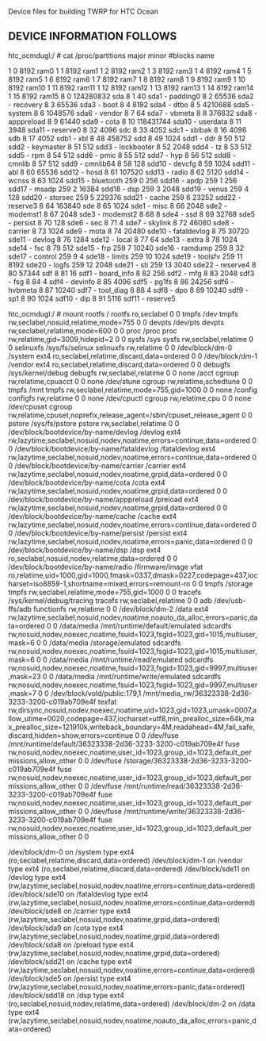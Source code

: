 Device files for building TWRP for HTC Ocean

DEVICE INFORMATION FOLLOWS
--------------------------
htc_ocmdugl:/ # cat /proc/partitions
major minor  #blocks  name

   1        0       8192 ram0
   1        1       8192 ram1
   1        2       8192 ram2
   1        3       8192 ram3
   1        4       8192 ram4
   1        5       8192 ram5
   1        6       8192 ram6
   1        7       8192 ram7
   1        8       8192 ram8
   1        9       8192 ram9
   1       10       8192 ram10
   1       11       8192 ram11
   1       12       8192 ram12
   1       13       8192 ram13
   1       14       8192 ram14
   1       15       8192 ram15
   8        0  124280832 sda
   8        1         40 sda1 - padding0
   8        2      65536 sda2 - recovery
   8        3      65536 sda3 - boot
   8        4       8192 sda4 - dtbo
   8        5    4210688 sda5 - system
   8        6    1048576 sda6 - vendor
   8        7         64 sda7 - vbmeta
   8        8     376832 sda8 - apppreload
   8        9      61440 sda9 - cota
   8       10  118431744 sda10 - userdata
   8       11       3948 sda11 - reserve0
   8       32       4096 sdc
   8       33       4052 sdc1 - xblbak
   8       16       4096 sdb
   8       17       4052 sdb1 - xbl
   8       48     458752 sdd
   8       49       1024 sdd1 - ddr
   8       50        512 sdd2 - keymaster
   8       51        512 sdd3 - lockbooter
   8       52       2048 sdd4 - tz
   8       53        512 sdd5 - rpm
   8       54        512 sdd6 - pmic
   8       55        512 sdd7 - hyp
   8       56        512 sdd8 - cmnlib
   8       57        512 sdd9 - cmnlib64
   8       58        128 sdd10 - devcfg
   8       59       1024 sdd11 - abl
   8       60      65536 sdd12 - hosd
   8       61     107520 sdd13 - radio
   8       62       5120 sdd14 - wcnss
   8       63       1024 sdd15 - bluetooth
 259        0        256 sdd16 - apdp
 259        1        256 sdd17 - msadp
 259        2      16384 sdd18 - dsp
 259        3       2048 sdd19 - venus
 259        4        128 sdd20 - storsec
 259        5     229376 sdd21 - cache
 259        6      23252 sdd22 - reserve3
   8       64     163840 sde
   8       65       1024 sde1 - misc
   8       66       2048 sde2 - modemst1
   8       67       2048 sde3 - modemst2
   8       68          8 sde4 - ssd
   8       69      32768 sde5 - persist
   8       70        128 sde6 - sec
   8       71          4 sde7 - skylink
   8       72      46080 sde8 - carrier
   8       73       1024 sde9 - mota
   8       74      20480 sde10 - fataldevlog
   8       75      30720 sde11 - devlog
   8       76       1284 sde12 - local
   8       77         64 sde13 - extra
   8       78       1024 sde14 - fsc
   8       79        512 sde15 - frp
 259        7      10240 sde16 - ramdump
 259        8         32 sde17 - control
 259        9          4 sde18 - limits
 259       10       1024 sde19 - toolsfv
 259       11       8192 sde20 - logfs
 259       12       2048 sde21 - sti
 259       13       3040 sde22 - reserve4
   8       80      57344 sdf
   8       81         16 sdf1 - board_info
   8       82        256 sdf2 - mfg
   8       83       2048 sdf3 - fsg
   8       84          4 sdf4 - devinfo
   8       85       4096 sdf5 - pg1fs
   8       86      24256 sdf6 - hvbmeta
   8       87      10240 sdf7 - tool_diag
   8       88          4 sdf8 - dpo
   8       89      10240 sdf9 - sp1
   8       90       1024 sdf10 - dip
   8       91       5116 sdf11 - reserve5

htc_ocmdugl:/ # mount
rootfs / rootfs ro,seclabel 0 0
tmpfs /dev tmpfs rw,seclabel,nosuid,relatime,mode=755 0 0
devpts /dev/pts devpts rw,seclabel,relatime,mode=600 0 0
proc /proc proc rw,relatime,gid=3009,hidepid=2 0 0
sysfs /sys sysfs rw,seclabel,relatime 0 0
selinuxfs /sys/fs/selinux selinuxfs rw,relatime 0 0
/dev/block/dm-0 /system ext4 ro,seclabel,relatime,discard,data=ordered 0 0
/dev/block/dm-1 /vendor ext4 ro,seclabel,relatime,discard,data=ordered 0 0
debugfs /sys/kernel/debug debugfs rw,seclabel,relatime 0 0
none /acct cgroup rw,relatime,cpuacct 0 0
none /dev/stune cgroup rw,relatime,schedtune 0 0
tmpfs /mnt tmpfs rw,seclabel,relatime,mode=755,gid=1000 0 0
none /config configfs rw,relatime 0 0
none /dev/cpuctl cgroup rw,relatime,cpu 0 0
none /dev/cpuset cgroup rw,relatime,cpuset,noprefix,release_agent=/sbin/cpuset_release_agent 0 0
pstore /sys/fs/pstore pstore rw,seclabel,relatime 0 0
/dev/block/bootdevice/by-name/devlog /devlog ext4 rw,lazytime,seclabel,nosuid,nodev,noatime,errors=continue,data=ordered 0 0
/dev/block/bootdevice/by-name/fataldevlog /fataldevlog ext4 rw,lazytime,seclabel,nosuid,nodev,noatime,errors=continue,data=ordered 0 0
/dev/block/bootdevice/by-name/carrier /carrier ext4 rw,lazytime,seclabel,nosuid,nodev,noatime,grpid,data=ordered 0 0
/dev/block/bootdevice/by-name/cota /cota ext4 rw,lazytime,seclabel,nosuid,nodev,noatime,grpid,data=ordered 0 0
/dev/block/bootdevice/by-name/apppreload /preload ext4 rw,lazytime,seclabel,nosuid,nodev,noatime,grpid,data=ordered 0 0
/dev/block/bootdevice/by-name/cache /cache ext4 rw,lazytime,seclabel,nosuid,nodev,noatime,errors=continue,data=ordered 0 0
/dev/block/bootdevice/by-name/persist /persist ext4 rw,lazytime,seclabel,nosuid,nodev,noatime,errors=panic,data=ordered 0 0
/dev/block/bootdevice/by-name/dsp /dsp ext4 ro,seclabel,nosuid,nodev,relatime,data=ordered 0 0
/dev/block/bootdevice/by-name/radio /firmware/image vfat ro,relatime,uid=1000,gid=1000,fmask=0337,dmask=0227,codepage=437,iocharset=iso8859-1,shortname=mixed,errors=remount-ro 0 0
tmpfs /storage tmpfs rw,seclabel,relatime,mode=755,gid=1000 0 0
tracefs /sys/kernel/debug/tracing tracefs rw,seclabel,relatime 0 0
adb /dev/usb-ffs/adb functionfs rw,relatime 0 0
/dev/block/dm-2 /data ext4 rw,lazytime,seclabel,nosuid,nodev,noatime,noauto_da_alloc,errors=panic,data=ordered 0 0
/data/media /mnt/runtime/default/emulated sdcardfs rw,nosuid,nodev,noexec,noatime,fsuid=1023,fsgid=1023,gid=1015,multiuser,mask=6 0 0
/data/media /storage/emulated sdcardfs rw,nosuid,nodev,noexec,noatime,fsuid=1023,fsgid=1023,gid=1015,multiuser,mask=6 0 0
/data/media /mnt/runtime/read/emulated sdcardfs rw,nosuid,nodev,noexec,noatime,fsuid=1023,fsgid=1023,gid=9997,multiuser,mask=23 0 0
/data/media /mnt/runtime/write/emulated sdcardfs rw,nosuid,nodev,noexec,noatime,fsuid=1023,fsgid=1023,gid=9997,multiuser,mask=7 0 0
/dev/block/vold/public:179,1 /mnt/media_rw/36323338-2d36-3233-3200-c019ab709e4f texfat rw,dirsync,nosuid,nodev,noexec,noatime,uid=1023,gid=1023,umask=0007,allow_utime=0020,codepage=437,iocharset=utf8,min_prealloc_size=64k,max_prealloc_size=121910k,writeback_boundary=4M,readahead=4M,fail_safe,discard,hidden=show,errors=continue 0 0
/dev/fuse /mnt/runtime/default/36323338-2d36-3233-3200-c019ab709e4f fuse rw,nosuid,nodev,noexec,noatime,user_id=1023,group_id=1023,default_permissions,allow_other 0 0
/dev/fuse /storage/36323338-2d36-3233-3200-c019ab709e4f fuse rw,nosuid,nodev,noexec,noatime,user_id=1023,group_id=1023,default_permissions,allow_other 0 0
/dev/fuse /mnt/runtime/read/36323338-2d36-3233-3200-c019ab709e4f fuse rw,nosuid,nodev,noexec,noatime,user_id=1023,group_id=1023,default_permissions,allow_other 0 0
/dev/fuse /mnt/runtime/write/36323338-2d36-3233-3200-c019ab709e4f fuse rw,nosuid,nodev,noexec,noatime,user_id=1023,group_id=1023,default_permissions,allow_other 0 0

/dev/block/dm-0 on /system type ext4 (ro,seclabel,relatime,discard,data=ordered)
/dev/block/dm-1 on /vendor type ext4 (ro,seclabel,relatime,discard,data=ordered)
/dev/block/sde11 on /devlog type ext4 (rw,lazytime,seclabel,nosuid,nodev,noatime,errors=continue,data=ordered)
/dev/block/sde10 on /fataldevlog type ext4 (rw,lazytime,seclabel,nosuid,nodev,noatime,errors=continue,data=ordered)
/dev/block/sde8 on /carrier type ext4 (rw,lazytime,seclabel,nosuid,nodev,noatime,grpid,data=ordered)
/dev/block/sda9 on /cota type ext4 (rw,lazytime,seclabel,nosuid,nodev,noatime,grpid,data=ordered)
/dev/block/sda8 on /preload type ext4 (rw,lazytime,seclabel,nosuid,nodev,noatime,grpid,data=ordered)
/dev/block/sdd21 on /cache type ext4 (rw,lazytime,seclabel,nosuid,nodev,noatime,errors=continue,data=ordered)
/dev/block/sde5 on /persist type ext4 (rw,lazytime,seclabel,nosuid,nodev,noatime,errors=panic,data=ordered)
/dev/block/sdd18 on /dsp type ext4 (ro,seclabel,nosuid,nodev,relatime,data=ordered)
/dev/block/dm-2 on /data type ext4 (rw,lazytime,seclabel,nosuid,nodev,noatime,noauto_da_alloc,errors=panic,data=ordered)
